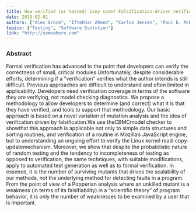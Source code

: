 ```yaml
---
title: How verified (or tested) ismy code? Falsification-driven verification and testing
date: 2019-02-01
authors: ["Alex Groce", "Iftekhar Ahmed", "Carlos Jensen", "Paul E. McKenney", "Josie Holmes"]
topics: ["Testing", "Software Evolution"]
link: "http://somewhere.com"
---
```


### Abstract
Formal verification has advanced to the point that developers can verify the correctness of small, 
critical modules.Unfortunately, despite considerable efforts, determining if a “verification” 
verifies what the author intends is still difficult. Previous approaches are difficult to understand 
and often limited in applicability. Developers need verification coverage in terms of the software 
they are verifying, not model checking diagnostics. We propose a methodology to allow developers to 
determine (and correct) what it is that they have verified, and tools to support that methodology. 
Our basic approach is based on a novel variation of mutation analysis and the idea of verification 
driven by falsification.We use theCBMCmodel checker to showthat this approach is applicable not only 
to simple data structures and sorting routines, and verification of a routine in Mozilla’s JavaScript 
engine, but to understanding an ongoing effort to verify the Linux kernel read-copy-updatemechanism. 
Moreover, we show that despite the probabilistic nature of random testing and the tendency to 
incompleteness of testing as opposed to verification, the same techniques, with suitable modifications, 
apply to automated test generation as well as to formal verification. In essence, it is the number of 
surviving mutants that drives the scalability of our methods, not the underlying method for detecting 
faults in a program. From the point of view of a Popperian analysis where an unkilled mutant is a 
weakness (in terms of its falsifiability) in a “scientific theory” of program behavior, it is only 
the number of weaknesses to be examined by a user that is important.
